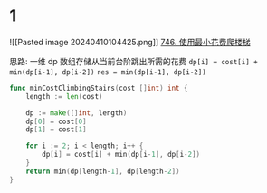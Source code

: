 # 1
![[Pasted image 20240410104425.png]]
[746. 使用最小花费爬楼梯](https://leetcode.cn/problems/min-cost-climbing-stairs/)

思路: 
一维 dp 数组存储从当前台阶跳出所需的花费
`dp[i] = cost[i] + min(dp[i-1], dp[i-2])`
`res = min(dp[i-1], dp[i-2])`

```go
func minCostClimbingStairs(cost []int) int {
	length := len(cost)

	dp := make([]int, length)
	dp[0] = cost[0]
	dp[1] = cost[1]

	for i := 2; i < length; i++ {
		dp[i] = cost[i] + min(dp[i-1], dp[i-2])
	}
	return min(dp[length-1], dp[length-2])
}
```